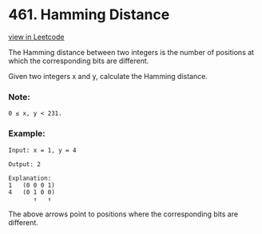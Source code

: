 # 461. Hamming Distance
[view in Leetcode](https://leetcode.com/problems/hamming-distance/)

The Hamming distance between two integers is the number of positions at which the corresponding bits are different.

Given two integers x and y, calculate the Hamming distance.

### Note:
    0 ≤ x, y < 231.

### Example:

    Input: x = 1, y = 4

    Output: 2

    Explanation:
    1   (0 0 0 1)
    4   (0 1 0 0)
           ↑   ↑

The above arrows point to positions where the corresponding bits are different.